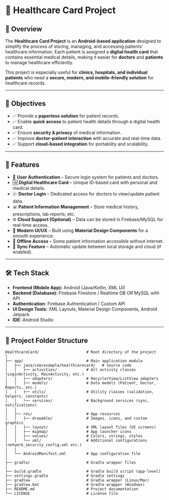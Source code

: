 # 🏥 Healthcare Card Project  

## 📌 Overview  
The **Healthcare Card Project** is an **Android-based application** designed to simplify the process of storing, managing, and accessing patients' healthcare information. Each patient is assigned a **digital health card** that contains essential medical details, making it easier for **doctors** and **patients** to manage healthcare efficiently.  

This project is especially useful for **clinics, hospitals, and individual patients** who need a **secure, modern, and mobile-friendly solution** for healthcare records.  

---

## 🎯 Objectives  
- ✅ Provide a **paperless solution** for patient records.  
- ✅ Enable **quick access** to patient health details through a digital health card.  
- ✅ Ensure **security & privacy** of medical information.  
- ✅ Improve **doctor–patient interaction** with accurate and real-time data.  
- ✅ Support **cloud-based integration** for portability and scalability.  

---

## 🚀 Features  
- 🔐 **User Authentication** – Secure login system for patients and doctors.  
- 🆔 **Digital Healthcare Card** – Unique ID-based card with personal and medical details.  
- 🩺 **Doctor Login** – Dedicated access for doctors to view/update patient data.  
- 📊 **Patient Information Management** – Store medical history, prescriptions, lab reports, etc.  
- 🌐 **Cloud Support (Optional)** – Data can be stored in Firebase/MySQL for real-time access.  
- 🎨 **Modern UI/UX** – Built using **Material Design Components** for a smooth experience.  
- 📱 **Offline Access** – Some patient information accessible without internet.  
- 🔄 **Sync Feature** – Automatic update between local storage and cloud (if enabled).  

---

## 🛠️ Tech Stack  
- **Frontend (Mobile App):** Android (Java/Kotlin, XML UI)  
- **Backend (Database):** Firebase Firestore / Realtime DB OR MySQL with API  
- **Authentication:** Firebase Authentication / Custom API  
- **UI Design Tools:** XML Layouts, Material Design Components, Android Jetpack  
- **IDE:** Android Studio  

---
## 📂 Project Folder Structure  

```plaintext
HealthcareCard/                     # Root directory of the project
│
├── app/                            # Main application module
│   ├── java/com/example/healthcarecard/   # Source code
│   │   ├── activities/             # All activity classes (LoginActivity, MainActivity, etc.)
│   │   ├── adapters/               # RecyclerView/ListView adapters
│   │   ├── models/                 # Data models (Patient, Doctor, Reports, etc.)
│   │   ├── utils/                  # Utility classes (validation, helpers, constants)
│   │   └── services/               # Background services (sync, notifications)
│   │
│   ├── res/                        # App resources
│   │   ├── drawable/               # Images, icons, and custom graphics
│   │   ├── layout/                 # XML layout files (UI screens)
│   │   ├── mipmap/                 # App launcher icons
│   │   ├── values/                 # Colors, strings, styles
│   │   └── xml/                    # Additional configurations (network_security_config.xml etc.)
│   │
│   └── AndroidManifest.xml         # App configuration file
│
├── gradle/                         # Gradle wrapper files
│
├── build.gradle                    # Gradle build script (app-level)
├── settings.gradle                 # Gradle settings
├── gradlew                         # Gradle wrapper (Linux/Mac)
├── gradlew.bat                     # Gradle wrapper (Windows)
├── README.md                       # Project documentation
└── LICENSE                         # License file

